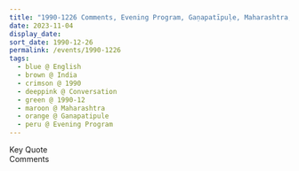 ```yaml
---
title: "1990-1226 Comments, Evening Program, Gaṇapatīpuḷe, Maharashtra, India"
date: 2023-11-04
display_date: 
sort_date: 1990-12-26
permalink: /events/1990-1226
tags:
  - blue @ English
  - brown @ India
  - crimson @ 1990
  - deeppink @ Conversation
  - green @ 1990-12
  - maroon @ Maharashtra
  - orange @ Ganapatipule
  - peru @ Evening Program
---
```


<wave-list>
  <list-title color="green" width="75">Key Quote</list-title>
  <list-item color="BlanchedAlmond"  width="200"></list-item>
  <list-item color="Lavender"></list-item>
  <list-item color="BlanchedAlmond"></list-item>
</wave-list>

<br>

<wave-list>
  <list-title color="green" width="75">Comments</list-title>
  <list-item color="BlanchedAlmond"  width="200"></list-item>
  <list-item color="Lavender"></list-item>
  <list-item color="BlanchedAlmond"></list-item>
</wave-list>